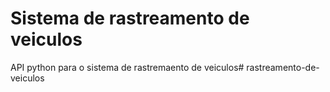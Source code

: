 # Sistema de rastreamento de veiculos
API python para o sistema de rastremaento de veiculos# rastreamento-de-veiculos
